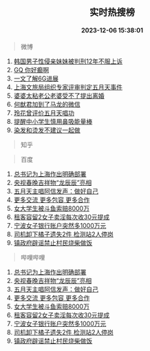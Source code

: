 <div align="center"><h2>实时热搜榜</h2><h4>2023-12-06 15:38:01</h4></div>

> 微博  

1. [韩国男子性侵亲妹妹被判刑12年不服上诉](https://s.weibo.com/weibo?q=%23%E9%9F%A9%E5%9B%BD%E7%94%B7%E5%AD%90%E6%80%A7%E4%BE%B5%E4%BA%B2%E5%A6%B9%E5%A6%B9%E8%A2%AB%E5%88%A4%E5%88%9112%E5%B9%B4%E4%B8%8D%E6%9C%8D%E4%B8%8A%E8%AF%89%23&t=31&band_rank=1&Refer=top)<br />
2. [GQ 你好癫啊](https://s.weibo.com/weibo?q=GQ%20%E4%BD%A0%E5%A5%BD%E7%99%AB%E5%95%8A&t=31&band_rank=2&Refer=top)<br />
3. [一文了解6G进展](https://s.weibo.com/weibo?q=%23%E4%B8%80%E6%96%87%E4%BA%86%E8%A7%A36G%E8%BF%9B%E5%B1%95%23&t=31&band_rank=3&Refer=top)<br />
4. [上海文旅局组织专家评审判定五月天事件](https://s.weibo.com/weibo?q=%23%E4%B8%8A%E6%B5%B7%E6%96%87%E6%97%85%E5%B1%80%E7%BB%84%E7%BB%87%E4%B8%93%E5%AE%B6%E8%AF%84%E5%AE%A1%E5%88%A4%E5%AE%9A%E4%BA%94%E6%9C%88%E5%A4%A9%E4%BA%8B%E4%BB%B6%23&t=31&band_rank=4&Refer=top)<br />
5. [婆婆太粘老公老婆受不了提出离婚](https://s.weibo.com/weibo?q=%23%E5%A9%86%E5%A9%86%E5%A4%AA%E7%B2%98%E8%80%81%E5%85%AC%E8%80%81%E5%A9%86%E5%8F%97%E4%B8%8D%E4%BA%86%E6%8F%90%E5%87%BA%E7%A6%BB%E5%A9%9A%23&t=31&band_rank=5&Refer=top)<br />
6. [何猷君加到了马龙的微信](https://s.weibo.com/weibo?q=%23%E4%BD%95%E7%8C%B7%E5%90%9B%E5%8A%A0%E5%88%B0%E4%BA%86%E9%A9%AC%E9%BE%99%E7%9A%84%E5%BE%AE%E4%BF%A1%23&t=31&band_rank=6&Refer=top)<br />
7. [玲花曾评价五月天唱功](https://s.weibo.com/weibo?q=%23%E7%8E%B2%E8%8A%B1%E6%9B%BE%E8%AF%84%E4%BB%B7%E4%BA%94%E6%9C%88%E5%A4%A9%E5%94%B1%E5%8A%9F%23&t=31&band_rank=7&Refer=top)<br />
8. [提醒中小学生慎用鼻吸能量棒](https://s.weibo.com/weibo?q=%23%E6%8F%90%E9%86%92%E4%B8%AD%E5%B0%8F%E5%AD%A6%E7%94%9F%E6%85%8E%E7%94%A8%E9%BC%BB%E5%90%B8%E8%83%BD%E9%87%8F%E6%A3%92%23&t=31&band_rank=8&Refer=top)<br />
9. [染发和烫发不建议一起做](https://s.weibo.com/weibo?q=%23%E6%9F%93%E5%8F%91%E5%92%8C%E7%83%AB%E5%8F%91%E4%B8%8D%E5%BB%BA%E8%AE%AE%E4%B8%80%E8%B5%B7%E5%81%9A%23&t=31&band_rank=9&Refer=top)<br />

> 知乎  


> 百度  

1. [总书记为上海作出明确部署](https://www.baidu.com/s?wd=%E6%80%BB%E4%B9%A6%E8%AE%B0%E4%B8%BA%E4%B8%8A%E6%B5%B7%E4%BD%9C%E5%87%BA%E6%98%8E%E7%A1%AE%E9%83%A8%E7%BD%B2&sa=fyb_news&rsv_dl=fyb_news)<br />
2. [央视春晚吉祥物“龙辰辰”亮相](https://www.baidu.com/s?wd=%E5%A4%AE%E8%A7%86%E6%98%A5%E6%99%9A%E5%90%89%E7%A5%A5%E7%89%A9%E2%80%9C%E9%BE%99%E8%BE%B0%E8%BE%B0%E2%80%9D%E4%BA%AE%E7%9B%B8&sa=fyb_news&rsv_dl=fyb_news)<br />
3. [五月天主唱阿信发声：做好自己](https://www.baidu.com/s?wd=%E4%BA%94%E6%9C%88%E5%A4%A9%E4%B8%BB%E5%94%B1%E9%98%BF%E4%BF%A1%E5%8F%91%E5%A3%B0%EF%BC%9A%E5%81%9A%E5%A5%BD%E8%87%AA%E5%B7%B1&sa=fyb_news&rsv_dl=fyb_news)<br />
4. [更多交流 更多包容 更多合作](https://www.baidu.com/s?wd=%E6%9B%B4%E5%A4%9A%E4%BA%A4%E6%B5%81+%E6%9B%B4%E5%A4%9A%E5%8C%85%E5%AE%B9+%E6%9B%B4%E5%A4%9A%E5%90%88%E4%BD%9C&sa=fyb_news&rsv_dl=fyb_news)<br />
5. [女大学生被斗鱼索赔8000万](https://www.baidu.com/s?wd=%E5%A5%B3%E5%A4%A7%E5%AD%A6%E7%94%9F%E8%A2%AB%E6%96%97%E9%B1%BC%E7%B4%A2%E8%B5%948000%E4%B8%87&sa=fyb_news&rsv_dl=fyb_news)<br />
6. [租客容留2女子卖淫每次收30元提成](https://www.baidu.com/s?wd=%E7%A7%9F%E5%AE%A2%E5%AE%B9%E7%95%992%E5%A5%B3%E5%AD%90%E5%8D%96%E6%B7%AB%E6%AF%8F%E6%AC%A1%E6%94%B630%E5%85%83%E6%8F%90%E6%88%90&sa=fyb_news&rsv_dl=fyb_news)<br />
7. [宁波女子银行账户突然多1000万元](https://www.baidu.com/s?wd=%E5%AE%81%E6%B3%A2%E5%A5%B3%E5%AD%90%E9%93%B6%E8%A1%8C%E8%B4%A6%E6%88%B7%E7%AA%81%E7%84%B6%E5%A4%9A1000%E4%B8%87%E5%85%83&sa=fyb_news&rsv_dl=fyb_news)<br />
8. [司机卸下橘子遗失2件 检测站2人停岗](https://www.baidu.com/s?wd=%E5%8F%B8%E6%9C%BA%E5%8D%B8%E4%B8%8B%E6%A9%98%E5%AD%90%E9%81%97%E5%A4%B12%E4%BB%B6+%E6%A3%80%E6%B5%8B%E7%AB%992%E4%BA%BA%E5%81%9C%E5%B2%97&sa=fyb_news&rsv_dl=fyb_news)<br />
9. [镇政府辟谣禁止村民烧柴做饭](https://www.baidu.com/s?wd=%E9%95%87%E6%94%BF%E5%BA%9C%E8%BE%9F%E8%B0%A3%E7%A6%81%E6%AD%A2%E6%9D%91%E6%B0%91%E7%83%A7%E6%9F%B4%E5%81%9A%E9%A5%AD&sa=fyb_news&rsv_dl=fyb_news)<br />

> 哔哩哔哩  

1. [总书记为上海作出明确部署](https://www.baidu.com/s?wd=%E6%80%BB%E4%B9%A6%E8%AE%B0%E4%B8%BA%E4%B8%8A%E6%B5%B7%E4%BD%9C%E5%87%BA%E6%98%8E%E7%A1%AE%E9%83%A8%E7%BD%B2&sa=fyb_news&rsv_dl=fyb_news)<br />
2. [央视春晚吉祥物“龙辰辰”亮相](https://www.baidu.com/s?wd=%E5%A4%AE%E8%A7%86%E6%98%A5%E6%99%9A%E5%90%89%E7%A5%A5%E7%89%A9%E2%80%9C%E9%BE%99%E8%BE%B0%E8%BE%B0%E2%80%9D%E4%BA%AE%E7%9B%B8&sa=fyb_news&rsv_dl=fyb_news)<br />
3. [五月天主唱阿信发声：做好自己](https://www.baidu.com/s?wd=%E4%BA%94%E6%9C%88%E5%A4%A9%E4%B8%BB%E5%94%B1%E9%98%BF%E4%BF%A1%E5%8F%91%E5%A3%B0%EF%BC%9A%E5%81%9A%E5%A5%BD%E8%87%AA%E5%B7%B1&sa=fyb_news&rsv_dl=fyb_news)<br />
4. [更多交流 更多包容 更多合作](https://www.baidu.com/s?wd=%E6%9B%B4%E5%A4%9A%E4%BA%A4%E6%B5%81+%E6%9B%B4%E5%A4%9A%E5%8C%85%E5%AE%B9+%E6%9B%B4%E5%A4%9A%E5%90%88%E4%BD%9C&sa=fyb_news&rsv_dl=fyb_news)<br />
5. [女大学生被斗鱼索赔8000万](https://www.baidu.com/s?wd=%E5%A5%B3%E5%A4%A7%E5%AD%A6%E7%94%9F%E8%A2%AB%E6%96%97%E9%B1%BC%E7%B4%A2%E8%B5%948000%E4%B8%87&sa=fyb_news&rsv_dl=fyb_news)<br />
6. [租客容留2女子卖淫每次收30元提成](https://www.baidu.com/s?wd=%E7%A7%9F%E5%AE%A2%E5%AE%B9%E7%95%992%E5%A5%B3%E5%AD%90%E5%8D%96%E6%B7%AB%E6%AF%8F%E6%AC%A1%E6%94%B630%E5%85%83%E6%8F%90%E6%88%90&sa=fyb_news&rsv_dl=fyb_news)<br />
7. [宁波女子银行账户突然多1000万元](https://www.baidu.com/s?wd=%E5%AE%81%E6%B3%A2%E5%A5%B3%E5%AD%90%E9%93%B6%E8%A1%8C%E8%B4%A6%E6%88%B7%E7%AA%81%E7%84%B6%E5%A4%9A1000%E4%B8%87%E5%85%83&sa=fyb_news&rsv_dl=fyb_news)<br />
8. [司机卸下橘子遗失2件 检测站2人停岗](https://www.baidu.com/s?wd=%E5%8F%B8%E6%9C%BA%E5%8D%B8%E4%B8%8B%E6%A9%98%E5%AD%90%E9%81%97%E5%A4%B12%E4%BB%B6+%E6%A3%80%E6%B5%8B%E7%AB%992%E4%BA%BA%E5%81%9C%E5%B2%97&sa=fyb_news&rsv_dl=fyb_news)<br />
9. [镇政府辟谣禁止村民烧柴做饭](https://www.baidu.com/s?wd=%E9%95%87%E6%94%BF%E5%BA%9C%E8%BE%9F%E8%B0%A3%E7%A6%81%E6%AD%A2%E6%9D%91%E6%B0%91%E7%83%A7%E6%9F%B4%E5%81%9A%E9%A5%AD&sa=fyb_news&rsv_dl=fyb_news)<br />
